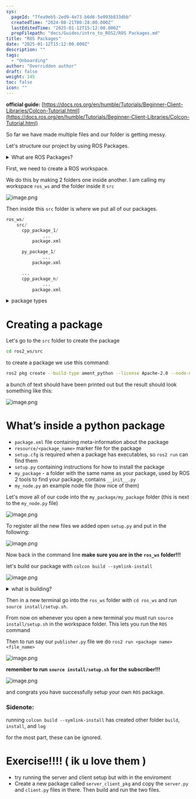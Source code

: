 ```yaml
---
sys:
  pageId: "7fea9eb5-2ed9-4e73-b6d6-5e093b833dbb"
  createdTime: "2024-08-21T00:28:00.000Z"
  lastEditedTime: "2025-01-12T15:12:00.000Z"
  propFilepath: "docs/Guides/intro_to_ROS2/ROS Packages.md"
title: "ROS Packages"
date: "2025-01-12T15:12:00.000Z"
description: ""
tags:
  - "Onboarding"
author: "Overridden author"
draft: false
weight: 145
toc: false
icon: ""
---
```


**official guide:** [https://docs.ros.org/en/humble/Tutorials/Beginner-Client-Libraries/Colcon-Tutorial.html](https://docs.ros.org/en/humble/Tutorials/Beginner-Client-Libraries/Colcon-Tutorial.html)

So far we have made multiple files and our folder is getting messy.

Let's structure our project by using ROS Packages.

<details>

<summary>What are ROS Packages?</summary>

ROS Packages are, as the name implies, packages of code that are highly sharable between ROS developers.

They consist of a folder, `package.xml` file, and source code

```python
      cpp_package_1/
		      ... imagine much code files here ..
          package.xml
```

</details>

First, we need to create a ROS workspace.

We do this by making 2 folders one inside another. I am calling my workspace `ros_ws` and the folder inside it `src`

![image.png](https://prod-files-secure.s3.us-west-2.amazonaws.com/d518164a-d88e-44d1-a4ee-3adb3bd8bce0/70706947-fd18-4537-a67b-e12946812d31/image.png?X-Amz-Algorithm=AWS4-HMAC-SHA256&X-Amz-Content-Sha256=UNSIGNED-PAYLOAD&X-Amz-Credential=ASIAZI2LB4665RAWLVTT%2F20250607%2Fus-west-2%2Fs3%2Faws4_request&X-Amz-Date=20250607T090820Z&X-Amz-Expires=3600&X-Amz-Security-Token=IQoJb3JpZ2luX2VjEJn%2F%2F%2F%2F%2F%2F%2F%2F%2F%2FwEaCXVzLXdlc3QtMiJGMEQCIDjY0EmeHAmpbO%2FPb0pCUn4I1SLRPXhBliBN1d4QiyPWAiA%2FrKsahBfPb5piq7MANqkmYtsfDt0GuQtE3TuiQQJaQir%2FAwhyEAAaDDYzNzQyMzE4MzgwNSIMh%2BTvC3vuUdEcR7jbKtwDVsZUrZ6KX4ANO%2FG3UbdwmHSfRTgJ1qIy6J53mxxBvOEurfDqnKe0dZiDFjDLIQDJbRMmxlESA6SR0wTt8EMpldSC72GBKG8CIGvbT9ZXJp6l0eg%2F5GyVQhXIVwLx0eARSP9yITqc5SYXVdVjjDouEaB64uhV8W%2F8W2vdTSZaTAxpJCn311RJKO1jLxhp%2Fx8CgG%2FdcOAQvHTZeFCv8uXbVFizssf9F0bJI57YRpub%2FogC%2BRpTbJWRYIZ3ADvD5ssDfxxDPmvnKx%2BJR7NPLlhw5DxIT9Av6cMW9n5u4l63MBTNvDW5AOnTyFRvwf7HEBzyke4b0BjE%2F%2BZnVmfwxWL9mbuTGJQewVPejhITKimtRCSo6IjGfgjg6mrnkwnNUY3TtVv9MXDYCkfcnTbZciFIxVHAXa6RsOY%2BNI2xpyQxHGBmbN4j6ulD3t8EhvsKpsW16P9Sy1iP58IrjtMIz%2FjzQWrS5W3j8DckPze3%2BQohwRsQACrz3jq32ctq7%2BelTd7lgDNRV6kc66tgnh9JSBLNwnJfSN1UrG7aXYdZqhADB6mWVbt5mUQjj45jUNc38CzC%2FpCwoQV3zR8IoKPlzlY%2FNmLtnafnp2r%2B2GWVnv8Oe0GENR1BCg5OwDPkxn0wy%2FqPwgY6pgGua9GV6fBbnXI8hvJpJ2K2U1iQqMYu36xkys9HiTMQBJOva7KBAcJvVihBl4DqmM%2F7pf2Z8iQRpV7CRKN3oLLPIXnurvhdMip6KsRmUsjBweeExqDb70%2Bqzgk9wVT3Ok%2BPHbPtkzOED3mM%2BLHatO1mlZlW9AAd3CCwNImAdlkmu80s5%2FP7pgbM3ZuXLQbXqAy2R0WerxSys6ElZK2dM5HdOtfmWKLy&X-Amz-Signature=45f450916958988f3716d5b9b938bc2154391bed22ad37a953983c66d6a64015&X-Amz-SignedHeaders=host&x-id=GetObject)

Then inside this `src` folder is where we put all of our packages.

```python
ros_ws/
    src/
      cpp_package_1/
		      ...
          package.xml

      py_package_1/
		      ...
          package.xml

      ...
      cpp_package_n/
		      ...
          package.xml

```

<details>

<summary>package types</summary>

packages can be either `C++` or python.

the intern file structure is different for each but for this guide we will stick to creating python packages

</details>

# Creating a package

Let's go to the `src` folder to create the package

```bash
cd ros2_ws/src
```

to create a package we use this command:

```bash
ros2 pkg create --build-type ament_python --license Apache-2.0 --node-name my_node my_package
```

a bunch of text should have been printed out but the result should look something like this:

![image.png](https://prod-files-secure.s3.us-west-2.amazonaws.com/d518164a-d88e-44d1-a4ee-3adb3bd8bce0/e6cf1e3f-8512-4a3e-b131-079f800bf3e8/image.png?X-Amz-Algorithm=AWS4-HMAC-SHA256&X-Amz-Content-Sha256=UNSIGNED-PAYLOAD&X-Amz-Credential=ASIAZI2LB4665RAWLVTT%2F20250607%2Fus-west-2%2Fs3%2Faws4_request&X-Amz-Date=20250607T090820Z&X-Amz-Expires=3600&X-Amz-Security-Token=IQoJb3JpZ2luX2VjEJn%2F%2F%2F%2F%2F%2F%2F%2F%2F%2FwEaCXVzLXdlc3QtMiJGMEQCIDjY0EmeHAmpbO%2FPb0pCUn4I1SLRPXhBliBN1d4QiyPWAiA%2FrKsahBfPb5piq7MANqkmYtsfDt0GuQtE3TuiQQJaQir%2FAwhyEAAaDDYzNzQyMzE4MzgwNSIMh%2BTvC3vuUdEcR7jbKtwDVsZUrZ6KX4ANO%2FG3UbdwmHSfRTgJ1qIy6J53mxxBvOEurfDqnKe0dZiDFjDLIQDJbRMmxlESA6SR0wTt8EMpldSC72GBKG8CIGvbT9ZXJp6l0eg%2F5GyVQhXIVwLx0eARSP9yITqc5SYXVdVjjDouEaB64uhV8W%2F8W2vdTSZaTAxpJCn311RJKO1jLxhp%2Fx8CgG%2FdcOAQvHTZeFCv8uXbVFizssf9F0bJI57YRpub%2FogC%2BRpTbJWRYIZ3ADvD5ssDfxxDPmvnKx%2BJR7NPLlhw5DxIT9Av6cMW9n5u4l63MBTNvDW5AOnTyFRvwf7HEBzyke4b0BjE%2F%2BZnVmfwxWL9mbuTGJQewVPejhITKimtRCSo6IjGfgjg6mrnkwnNUY3TtVv9MXDYCkfcnTbZciFIxVHAXa6RsOY%2BNI2xpyQxHGBmbN4j6ulD3t8EhvsKpsW16P9Sy1iP58IrjtMIz%2FjzQWrS5W3j8DckPze3%2BQohwRsQACrz3jq32ctq7%2BelTd7lgDNRV6kc66tgnh9JSBLNwnJfSN1UrG7aXYdZqhADB6mWVbt5mUQjj45jUNc38CzC%2FpCwoQV3zR8IoKPlzlY%2FNmLtnafnp2r%2B2GWVnv8Oe0GENR1BCg5OwDPkxn0wy%2FqPwgY6pgGua9GV6fBbnXI8hvJpJ2K2U1iQqMYu36xkys9HiTMQBJOva7KBAcJvVihBl4DqmM%2F7pf2Z8iQRpV7CRKN3oLLPIXnurvhdMip6KsRmUsjBweeExqDb70%2Bqzgk9wVT3Ok%2BPHbPtkzOED3mM%2BLHatO1mlZlW9AAd3CCwNImAdlkmu80s5%2FP7pgbM3ZuXLQbXqAy2R0WerxSys6ElZK2dM5HdOtfmWKLy&X-Amz-Signature=a1e02ac3f013d9e34ed7d94b274cea569f8ff9be82a9d97871cc3d43eb16e4cb&X-Amz-SignedHeaders=host&x-id=GetObject)

# What’s inside a python package

- `package.xml` file containing meta-information about the package
- `resource/<package_name>` marker file for the package
- `setup.cfg` is required when a package has executables, so `ros2 run` can find them
- `setup.py` containing instructions for how to install the package
- `my_package` - a folder with the same name as your package, used by ROS 2 tools to find your package, contains `__init__.py`
- `my_node.py` an example node file (how nice of them)

Let's move all of our code into the `my_package/my_package` folder (this is next to the `my_node.py` file)

![image.png](https://prod-files-secure.s3.us-west-2.amazonaws.com/d518164a-d88e-44d1-a4ee-3adb3bd8bce0/9ce58f11-0da9-4d3e-b86d-506a9685d378/image.png?X-Amz-Algorithm=AWS4-HMAC-SHA256&X-Amz-Content-Sha256=UNSIGNED-PAYLOAD&X-Amz-Credential=ASIAZI2LB4665RAWLVTT%2F20250607%2Fus-west-2%2Fs3%2Faws4_request&X-Amz-Date=20250607T090820Z&X-Amz-Expires=3600&X-Amz-Security-Token=IQoJb3JpZ2luX2VjEJn%2F%2F%2F%2F%2F%2F%2F%2F%2F%2FwEaCXVzLXdlc3QtMiJGMEQCIDjY0EmeHAmpbO%2FPb0pCUn4I1SLRPXhBliBN1d4QiyPWAiA%2FrKsahBfPb5piq7MANqkmYtsfDt0GuQtE3TuiQQJaQir%2FAwhyEAAaDDYzNzQyMzE4MzgwNSIMh%2BTvC3vuUdEcR7jbKtwDVsZUrZ6KX4ANO%2FG3UbdwmHSfRTgJ1qIy6J53mxxBvOEurfDqnKe0dZiDFjDLIQDJbRMmxlESA6SR0wTt8EMpldSC72GBKG8CIGvbT9ZXJp6l0eg%2F5GyVQhXIVwLx0eARSP9yITqc5SYXVdVjjDouEaB64uhV8W%2F8W2vdTSZaTAxpJCn311RJKO1jLxhp%2Fx8CgG%2FdcOAQvHTZeFCv8uXbVFizssf9F0bJI57YRpub%2FogC%2BRpTbJWRYIZ3ADvD5ssDfxxDPmvnKx%2BJR7NPLlhw5DxIT9Av6cMW9n5u4l63MBTNvDW5AOnTyFRvwf7HEBzyke4b0BjE%2F%2BZnVmfwxWL9mbuTGJQewVPejhITKimtRCSo6IjGfgjg6mrnkwnNUY3TtVv9MXDYCkfcnTbZciFIxVHAXa6RsOY%2BNI2xpyQxHGBmbN4j6ulD3t8EhvsKpsW16P9Sy1iP58IrjtMIz%2FjzQWrS5W3j8DckPze3%2BQohwRsQACrz3jq32ctq7%2BelTd7lgDNRV6kc66tgnh9JSBLNwnJfSN1UrG7aXYdZqhADB6mWVbt5mUQjj45jUNc38CzC%2FpCwoQV3zR8IoKPlzlY%2FNmLtnafnp2r%2B2GWVnv8Oe0GENR1BCg5OwDPkxn0wy%2FqPwgY6pgGua9GV6fBbnXI8hvJpJ2K2U1iQqMYu36xkys9HiTMQBJOva7KBAcJvVihBl4DqmM%2F7pf2Z8iQRpV7CRKN3oLLPIXnurvhdMip6KsRmUsjBweeExqDb70%2Bqzgk9wVT3Ok%2BPHbPtkzOED3mM%2BLHatO1mlZlW9AAd3CCwNImAdlkmu80s5%2FP7pgbM3ZuXLQbXqAy2R0WerxSys6ElZK2dM5HdOtfmWKLy&X-Amz-Signature=ffafcd6bf127cbef2c4a0304644d88061156dc12fd113897504e246cd35b78e6&X-Amz-SignedHeaders=host&x-id=GetObject)

To register all the new files we added open `setup.py` and put in the following:

![image.png](https://prod-files-secure.s3.us-west-2.amazonaws.com/d518164a-d88e-44d1-a4ee-3adb3bd8bce0/1cd7c262-4cae-4496-9d75-c178537d24a2/image.png?X-Amz-Algorithm=AWS4-HMAC-SHA256&X-Amz-Content-Sha256=UNSIGNED-PAYLOAD&X-Amz-Credential=ASIAZI2LB4665RAWLVTT%2F20250607%2Fus-west-2%2Fs3%2Faws4_request&X-Amz-Date=20250607T090820Z&X-Amz-Expires=3600&X-Amz-Security-Token=IQoJb3JpZ2luX2VjEJn%2F%2F%2F%2F%2F%2F%2F%2F%2F%2FwEaCXVzLXdlc3QtMiJGMEQCIDjY0EmeHAmpbO%2FPb0pCUn4I1SLRPXhBliBN1d4QiyPWAiA%2FrKsahBfPb5piq7MANqkmYtsfDt0GuQtE3TuiQQJaQir%2FAwhyEAAaDDYzNzQyMzE4MzgwNSIMh%2BTvC3vuUdEcR7jbKtwDVsZUrZ6KX4ANO%2FG3UbdwmHSfRTgJ1qIy6J53mxxBvOEurfDqnKe0dZiDFjDLIQDJbRMmxlESA6SR0wTt8EMpldSC72GBKG8CIGvbT9ZXJp6l0eg%2F5GyVQhXIVwLx0eARSP9yITqc5SYXVdVjjDouEaB64uhV8W%2F8W2vdTSZaTAxpJCn311RJKO1jLxhp%2Fx8CgG%2FdcOAQvHTZeFCv8uXbVFizssf9F0bJI57YRpub%2FogC%2BRpTbJWRYIZ3ADvD5ssDfxxDPmvnKx%2BJR7NPLlhw5DxIT9Av6cMW9n5u4l63MBTNvDW5AOnTyFRvwf7HEBzyke4b0BjE%2F%2BZnVmfwxWL9mbuTGJQewVPejhITKimtRCSo6IjGfgjg6mrnkwnNUY3TtVv9MXDYCkfcnTbZciFIxVHAXa6RsOY%2BNI2xpyQxHGBmbN4j6ulD3t8EhvsKpsW16P9Sy1iP58IrjtMIz%2FjzQWrS5W3j8DckPze3%2BQohwRsQACrz3jq32ctq7%2BelTd7lgDNRV6kc66tgnh9JSBLNwnJfSN1UrG7aXYdZqhADB6mWVbt5mUQjj45jUNc38CzC%2FpCwoQV3zR8IoKPlzlY%2FNmLtnafnp2r%2B2GWVnv8Oe0GENR1BCg5OwDPkxn0wy%2FqPwgY6pgGua9GV6fBbnXI8hvJpJ2K2U1iQqMYu36xkys9HiTMQBJOva7KBAcJvVihBl4DqmM%2F7pf2Z8iQRpV7CRKN3oLLPIXnurvhdMip6KsRmUsjBweeExqDb70%2Bqzgk9wVT3Ok%2BPHbPtkzOED3mM%2BLHatO1mlZlW9AAd3CCwNImAdlkmu80s5%2FP7pgbM3ZuXLQbXqAy2R0WerxSys6ElZK2dM5HdOtfmWKLy&X-Amz-Signature=5eb8c0528d2c4c819fb4ae39924c3a9eaa5351aac0655a5e03e159743716ba87&X-Amz-SignedHeaders=host&x-id=GetObject)

Now back in the command line **make sure you are in the** **`ros_ws`** **folder!!!**

let's build our package with `colcon build --symlink-install`

![image.png](https://prod-files-secure.s3.us-west-2.amazonaws.com/d518164a-d88e-44d1-a4ee-3adb3bd8bce0/2f2a0d27-b173-48fd-b189-5f5c0ce65619/image.png?X-Amz-Algorithm=AWS4-HMAC-SHA256&X-Amz-Content-Sha256=UNSIGNED-PAYLOAD&X-Amz-Credential=ASIAZI2LB4665RAWLVTT%2F20250607%2Fus-west-2%2Fs3%2Faws4_request&X-Amz-Date=20250607T090820Z&X-Amz-Expires=3600&X-Amz-Security-Token=IQoJb3JpZ2luX2VjEJn%2F%2F%2F%2F%2F%2F%2F%2F%2F%2FwEaCXVzLXdlc3QtMiJGMEQCIDjY0EmeHAmpbO%2FPb0pCUn4I1SLRPXhBliBN1d4QiyPWAiA%2FrKsahBfPb5piq7MANqkmYtsfDt0GuQtE3TuiQQJaQir%2FAwhyEAAaDDYzNzQyMzE4MzgwNSIMh%2BTvC3vuUdEcR7jbKtwDVsZUrZ6KX4ANO%2FG3UbdwmHSfRTgJ1qIy6J53mxxBvOEurfDqnKe0dZiDFjDLIQDJbRMmxlESA6SR0wTt8EMpldSC72GBKG8CIGvbT9ZXJp6l0eg%2F5GyVQhXIVwLx0eARSP9yITqc5SYXVdVjjDouEaB64uhV8W%2F8W2vdTSZaTAxpJCn311RJKO1jLxhp%2Fx8CgG%2FdcOAQvHTZeFCv8uXbVFizssf9F0bJI57YRpub%2FogC%2BRpTbJWRYIZ3ADvD5ssDfxxDPmvnKx%2BJR7NPLlhw5DxIT9Av6cMW9n5u4l63MBTNvDW5AOnTyFRvwf7HEBzyke4b0BjE%2F%2BZnVmfwxWL9mbuTGJQewVPejhITKimtRCSo6IjGfgjg6mrnkwnNUY3TtVv9MXDYCkfcnTbZciFIxVHAXa6RsOY%2BNI2xpyQxHGBmbN4j6ulD3t8EhvsKpsW16P9Sy1iP58IrjtMIz%2FjzQWrS5W3j8DckPze3%2BQohwRsQACrz3jq32ctq7%2BelTd7lgDNRV6kc66tgnh9JSBLNwnJfSN1UrG7aXYdZqhADB6mWVbt5mUQjj45jUNc38CzC%2FpCwoQV3zR8IoKPlzlY%2FNmLtnafnp2r%2B2GWVnv8Oe0GENR1BCg5OwDPkxn0wy%2FqPwgY6pgGua9GV6fBbnXI8hvJpJ2K2U1iQqMYu36xkys9HiTMQBJOva7KBAcJvVihBl4DqmM%2F7pf2Z8iQRpV7CRKN3oLLPIXnurvhdMip6KsRmUsjBweeExqDb70%2Bqzgk9wVT3Ok%2BPHbPtkzOED3mM%2BLHatO1mlZlW9AAd3CCwNImAdlkmu80s5%2FP7pgbM3ZuXLQbXqAy2R0WerxSys6ElZK2dM5HdOtfmWKLy&X-Amz-Signature=725f926bbea8e5652a1d78fd7d1dceb2e277f295f5f8399c4e1ac5be298fec7b&X-Amz-SignedHeaders=host&x-id=GetObject)

<details>

<summary>what is building?</summary>

if you are a CS major at Rose-Hulman you will learn the answer to this in CSSE132

but TLDR; is it combines all the code files into one program that can be run easily 

</details>

Then in a new terminal go into the `ros_ws` folder with `cd ros_ws` and run `source install/setup.sh`. 

From now on whenever you open a new terminal you must run `source install/setup.sh` in the workspace folder. This lets you run the `ROS` command

Then to run say our `publisher.py` file we do `ros2 run <package name> <file_name>`

![image.png](https://prod-files-secure.s3.us-west-2.amazonaws.com/d518164a-d88e-44d1-a4ee-3adb3bd8bce0/4f4b1219-3a44-4632-aa0a-ce3471699f59/image.png?X-Amz-Algorithm=AWS4-HMAC-SHA256&X-Amz-Content-Sha256=UNSIGNED-PAYLOAD&X-Amz-Credential=ASIAZI2LB4665RAWLVTT%2F20250607%2Fus-west-2%2Fs3%2Faws4_request&X-Amz-Date=20250607T090820Z&X-Amz-Expires=3600&X-Amz-Security-Token=IQoJb3JpZ2luX2VjEJn%2F%2F%2F%2F%2F%2F%2F%2F%2F%2FwEaCXVzLXdlc3QtMiJGMEQCIDjY0EmeHAmpbO%2FPb0pCUn4I1SLRPXhBliBN1d4QiyPWAiA%2FrKsahBfPb5piq7MANqkmYtsfDt0GuQtE3TuiQQJaQir%2FAwhyEAAaDDYzNzQyMzE4MzgwNSIMh%2BTvC3vuUdEcR7jbKtwDVsZUrZ6KX4ANO%2FG3UbdwmHSfRTgJ1qIy6J53mxxBvOEurfDqnKe0dZiDFjDLIQDJbRMmxlESA6SR0wTt8EMpldSC72GBKG8CIGvbT9ZXJp6l0eg%2F5GyVQhXIVwLx0eARSP9yITqc5SYXVdVjjDouEaB64uhV8W%2F8W2vdTSZaTAxpJCn311RJKO1jLxhp%2Fx8CgG%2FdcOAQvHTZeFCv8uXbVFizssf9F0bJI57YRpub%2FogC%2BRpTbJWRYIZ3ADvD5ssDfxxDPmvnKx%2BJR7NPLlhw5DxIT9Av6cMW9n5u4l63MBTNvDW5AOnTyFRvwf7HEBzyke4b0BjE%2F%2BZnVmfwxWL9mbuTGJQewVPejhITKimtRCSo6IjGfgjg6mrnkwnNUY3TtVv9MXDYCkfcnTbZciFIxVHAXa6RsOY%2BNI2xpyQxHGBmbN4j6ulD3t8EhvsKpsW16P9Sy1iP58IrjtMIz%2FjzQWrS5W3j8DckPze3%2BQohwRsQACrz3jq32ctq7%2BelTd7lgDNRV6kc66tgnh9JSBLNwnJfSN1UrG7aXYdZqhADB6mWVbt5mUQjj45jUNc38CzC%2FpCwoQV3zR8IoKPlzlY%2FNmLtnafnp2r%2B2GWVnv8Oe0GENR1BCg5OwDPkxn0wy%2FqPwgY6pgGua9GV6fBbnXI8hvJpJ2K2U1iQqMYu36xkys9HiTMQBJOva7KBAcJvVihBl4DqmM%2F7pf2Z8iQRpV7CRKN3oLLPIXnurvhdMip6KsRmUsjBweeExqDb70%2Bqzgk9wVT3Ok%2BPHbPtkzOED3mM%2BLHatO1mlZlW9AAd3CCwNImAdlkmu80s5%2FP7pgbM3ZuXLQbXqAy2R0WerxSys6ElZK2dM5HdOtfmWKLy&X-Amz-Signature=2b59f1011280bd2f60f331aeafc4bbec80bf2b7c2c44d311be508e4facfff434&X-Amz-SignedHeaders=host&x-id=GetObject)

**remember to run** **`source install/setup.sh`** **for the subscriber!!!**

![image.png](https://prod-files-secure.s3.us-west-2.amazonaws.com/d518164a-d88e-44d1-a4ee-3adb3bd8bce0/02121119-dad4-49ec-8356-c956108b4243/image.png?X-Amz-Algorithm=AWS4-HMAC-SHA256&X-Amz-Content-Sha256=UNSIGNED-PAYLOAD&X-Amz-Credential=ASIAZI2LB4665RAWLVTT%2F20250607%2Fus-west-2%2Fs3%2Faws4_request&X-Amz-Date=20250607T090820Z&X-Amz-Expires=3600&X-Amz-Security-Token=IQoJb3JpZ2luX2VjEJn%2F%2F%2F%2F%2F%2F%2F%2F%2F%2FwEaCXVzLXdlc3QtMiJGMEQCIDjY0EmeHAmpbO%2FPb0pCUn4I1SLRPXhBliBN1d4QiyPWAiA%2FrKsahBfPb5piq7MANqkmYtsfDt0GuQtE3TuiQQJaQir%2FAwhyEAAaDDYzNzQyMzE4MzgwNSIMh%2BTvC3vuUdEcR7jbKtwDVsZUrZ6KX4ANO%2FG3UbdwmHSfRTgJ1qIy6J53mxxBvOEurfDqnKe0dZiDFjDLIQDJbRMmxlESA6SR0wTt8EMpldSC72GBKG8CIGvbT9ZXJp6l0eg%2F5GyVQhXIVwLx0eARSP9yITqc5SYXVdVjjDouEaB64uhV8W%2F8W2vdTSZaTAxpJCn311RJKO1jLxhp%2Fx8CgG%2FdcOAQvHTZeFCv8uXbVFizssf9F0bJI57YRpub%2FogC%2BRpTbJWRYIZ3ADvD5ssDfxxDPmvnKx%2BJR7NPLlhw5DxIT9Av6cMW9n5u4l63MBTNvDW5AOnTyFRvwf7HEBzyke4b0BjE%2F%2BZnVmfwxWL9mbuTGJQewVPejhITKimtRCSo6IjGfgjg6mrnkwnNUY3TtVv9MXDYCkfcnTbZciFIxVHAXa6RsOY%2BNI2xpyQxHGBmbN4j6ulD3t8EhvsKpsW16P9Sy1iP58IrjtMIz%2FjzQWrS5W3j8DckPze3%2BQohwRsQACrz3jq32ctq7%2BelTd7lgDNRV6kc66tgnh9JSBLNwnJfSN1UrG7aXYdZqhADB6mWVbt5mUQjj45jUNc38CzC%2FpCwoQV3zR8IoKPlzlY%2FNmLtnafnp2r%2B2GWVnv8Oe0GENR1BCg5OwDPkxn0wy%2FqPwgY6pgGua9GV6fBbnXI8hvJpJ2K2U1iQqMYu36xkys9HiTMQBJOva7KBAcJvVihBl4DqmM%2F7pf2Z8iQRpV7CRKN3oLLPIXnurvhdMip6KsRmUsjBweeExqDb70%2Bqzgk9wVT3Ok%2BPHbPtkzOED3mM%2BLHatO1mlZlW9AAd3CCwNImAdlkmu80s5%2FP7pgbM3ZuXLQbXqAy2R0WerxSys6ElZK2dM5HdOtfmWKLy&X-Amz-Signature=808a7a36ee67ad7d64b689ebccfaad7c8eb66731368582a991aab8799ba3e138&X-Amz-SignedHeaders=host&x-id=GetObject)

and congrats you have successfully setup your own `ROS` package.

### Sidenote:

running `colcon build --symlink-install` has created other folder `build`, `install`, and `log`

for the most part, these can be ignored.

# Exercise!!!! ( ik u love them )

- try running the server and client setup but with in the enviroment
- Create a new package called `server_client_pkg` and copy the `server.py` and `client.py` files in there. Then build and run the two files.
